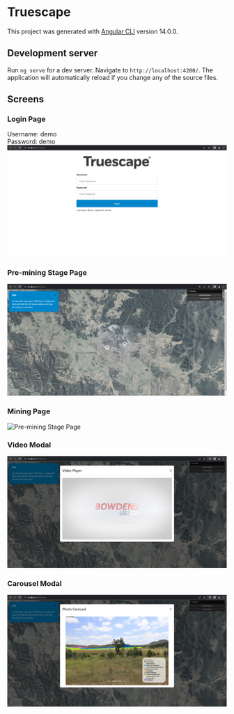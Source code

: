 # Truescape

This project was generated with [Angular CLI](https://github.com/angular/angular-cli) version 14.0.0.

## Development server

Run `ng serve` for a dev server. Navigate to `http://localhost:4200/`. The application will automatically reload if you change any of the source files.

## Screens

### Login Page
Username: demo <br />
Password: demo <br />
![Login Page](./examples/loginPage.png)

### Pre-mining Stage Page
![Pre-mining Stage Page](./examples/preMiningStage.png)

### Mining Page
![Pre-mining Stage Page](./examples/miningStage.png)

### Video Modal
![Video Modal](./examples/videoModal.png)

### Carousel Modal
![Carousel Modal](./examples/carouselModal.png)
